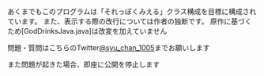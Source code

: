 あくまでもこのプログラムは「それっぽくみえる」クラス構成を目標に構成されています。
また、表示する際の改行については作者の独断です。
原作に基づくため[GodDrinksJava.java]は改変を加えていません

問題・質問はこちらのTwitter[@syu_chan_1005](https://twitter.com/syu_chan_1005)までお願いします

また問題が起きた場合、即座に公開を停止します